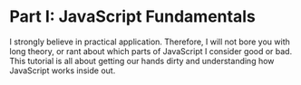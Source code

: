 # Part I: JavaScript Fundamentals

I strongly believe in practical application. Therefore, I will not bore you with long theory, or rant about which parts of JavaScript I consider good or bad. This tutorial is all about getting our hands dirty and understanding how JavaScript works inside out. 

